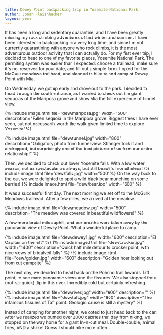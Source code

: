 ```yaml
---
title: Dewey Point backpacking trip in Yosemite National Park
author: Jonah Fleishhacker
layout: post
---
```


It has been a long and sedentary quarantine, and I have been greatly missing my rock climbing adventures of last winter and summer.
I have been interested in backpacking in a very long time, and since I'm not currently quarantining with anyone who rock climbs,
it is the most adventurous outdoor activity that I can actually do. For my first ever trip, I decided to head to one of my favorite
places, Yosemite National Park. The permiting system was easier than I expected: choose a trailhead, make sure it's not reserved for
your date, and fill out a simple form. I opted for the McGurk meadows trailhead, and planned to hike to and camp at Dewey Point with Mia.

On Wednesday, we got up early and drove out to the park. I decided to head through the south entrance, as I wanted to check out the giant
sequoias of the Mariposa grove and show Mia the full experience of tunnel view. 

{% include image.html file="dew/mariposa.jpg" width="500" description="Fallen sequoia in the Mariposa grove. Biggest trees I have ever seen, but
not necessarily worth the walk given limited time to explore Yosemite"%}

{% include image.html file="dew/tunnel.jpg" width="800" description="Obligatory photo from tunnel view. Stranger took it and airdropped, but surprisingly
one of the best pictures of us from our entire relationship!" %}

Then, we decided to check out lower Yosemite falls. With a low water season, not as spectacular as always, but still beautiful nonetheless!
{% include image.html file="dew/falls.jpg" width="500"%}
On the way back to the car, we were delighted to spot a wild black bear munching on some berries!
{% include image.html file="dew/bear.jpg" width="600" %}

It was a successful first day. The next morning we set off to the McGurk Meadows trailhead. After a few miles, we arrived
at the meadow. 

{% include image.html file="dew/meadow.jpg" width="500" description="The meadow was covered in beautiful wildflowers!" %}

A few more brutal miles uphill, and our breaths were taken away by the panoramic view of Dewey Point. What a wonderful place to camp. 

{% include image.html file="dew/dewey1.jpg" width="600" description="El Capitan on the left" %}
{% include image.html file="dew/crocker.jpg" width="1400" description="Quick half mile detour to crocker point, with nice views of bridalveil falls" %}
{% include image.html file="dew/golden.jpg" width="600" description="Golden hour looking out from out campsite" %}

The next day, we decided to head back on the Pohono trail towards Taft point, to see more panoramic views and the fissures. We also stopped for a 
(not-so-quick) dip in this river. Incredibly cold but certainly refreshing. 

{% include image.html file="dew/river.jpg" width="600" description="" %}
{% include image.html file="dew/taft.jpg" width="800" description="The infamous fissures of Taft point. Geologic cause is still a mystery" %}

Instead of camping for another night, we opted to just head back to the car. After we realized we burned over 2000 calories that day from hiking, we
stopped on the way home for a giant In-n-out meal. Double-double, animal fries, AND a shake! Guess I should hike more often...



